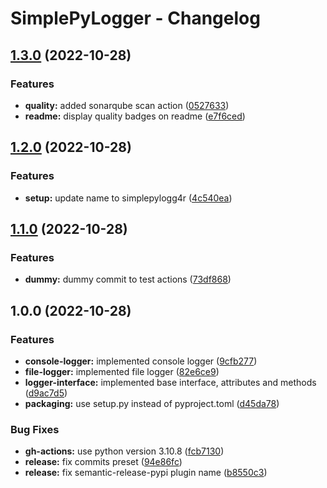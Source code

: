 # SimplePyLogger - Changelog

## [1.3.0](https://github.com/M4RC0Sx/SimplePyLogger/compare/v1.2.0...v1.3.0) (2022-10-28)


### Features

* **quality:** added sonarqube scan action ([0527633](https://github.com/M4RC0Sx/SimplePyLogger/commit/052763342708d78acbbc48e39afebd01eecfc2f5))
* **readme:** display  quality badges on readme ([e7f6ced](https://github.com/M4RC0Sx/SimplePyLogger/commit/e7f6cedcf849a12e98a458ede7f91ccba5435483))

## [1.2.0](https://github.com/M4RC0Sx/SimplePyLogger/compare/v1.1.0...v1.2.0) (2022-10-28)


### Features

* **setup:** update name to simplepylogg4r ([4c540ea](https://github.com/M4RC0Sx/SimplePyLogger/commit/4c540ea2ca224a378660adec3ffa168cc11f6165))

## [1.1.0](https://github.com/M4RC0Sx/SimplePyLogger/compare/v1.0.0...v1.1.0) (2022-10-28)


### Features

* **dummy:** dummy commit to test actions ([73df868](https://github.com/M4RC0Sx/SimplePyLogger/commit/73df868bd7cac92c70a58fc540bef4f8c84a5c3a))

## 1.0.0 (2022-10-28)


### Features

* **console-logger:** implemented console logger ([9cfb277](https://github.com/M4RC0Sx/SimplePyLogger/commit/9cfb277f608c62478ad2316caffaf5d3ecd46455))
* **file-logger:** implemented file logger ([82e6ce9](https://github.com/M4RC0Sx/SimplePyLogger/commit/82e6ce988f938cb3c483c7f629dde438d4d04657))
* **logger-interface:** implemented base interface, attributes and methods ([d9ac7d5](https://github.com/M4RC0Sx/SimplePyLogger/commit/d9ac7d56262bc168567c8cb699a9e7dd2a2fe81c))
* **packaging:** use setup.py instead of pyproject.toml ([d45da78](https://github.com/M4RC0Sx/SimplePyLogger/commit/d45da7832d8ad7a9990b4b47cb79ecab8e6e9ae5))


### Bug Fixes

* **gh-actions:** use python version 3.10.8 ([fcb7130](https://github.com/M4RC0Sx/SimplePyLogger/commit/fcb71308203896e6f0c73b4a05d7fd47a2d3888e))
* **release:** fix commits preset ([94e86fc](https://github.com/M4RC0Sx/SimplePyLogger/commit/94e86fccd32928c05b7bbb363855891791faf397))
* **release:** fix semantic-release-pypi plugin name ([b8550c3](https://github.com/M4RC0Sx/SimplePyLogger/commit/b8550c3ca477a685802fe318ac992f81f5b42252))
